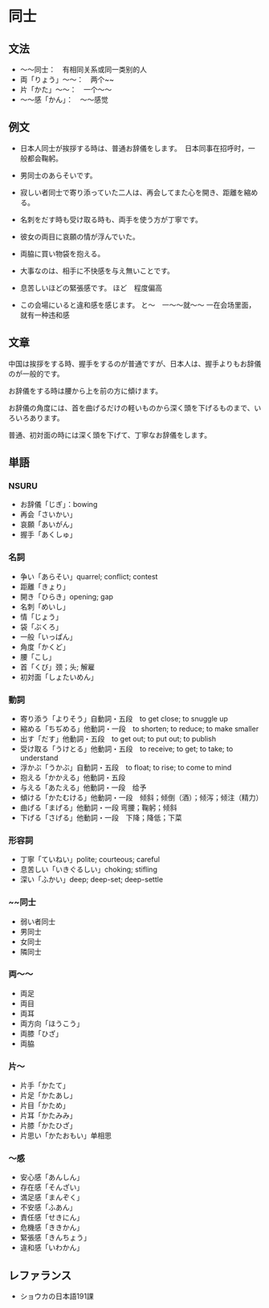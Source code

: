 # 同士

## 文法

- ～～同士：　有相同关系或同一类别的人
- 両「りょう」～～：　两个~~
- 片「かた」〜〜：　一个～～
- 〜〜感「かん」：　～～感觉

## 例文

- 日本人同士が挨拶する時は、普通お辞儀をします。　日本同事在招呼时，一般都会鞠躬。
- 男同士のあらそいです。
- 寂しい者同士で寄り添っていた二人は、再会してまた心を開き、距離を縮める。

- 名刺をだす時も受け取る時も、両手を使う方が丁寧です。
- 彼女の両目に哀願の情が浮んでいた。
- 両脇に買い物袋を抱える。

- 大事なのは、相手に不快感を与え無いことです。
- 息苦しいほどの緊張感です。 ほど　程度偏高
- この会場にいると違和感を感じます。 と〜　一～～就～～ 一在会场里面，就有一种违和感

## 文章

中国は挨拶をする時、握手をするのが普通ですが、日本人は、握手よりもお辞儀のが一般的です。

お辞儀をする時は腰から上を前の方に傾けます。

お辞儀の角度には、首を曲げるだけの軽いものから深く頭を下げるものまで、いろいろあります。

普通、初対面の時には深く頭を下げて、丁寧なお辞儀をします。

## 単語

### NSURU

- お辞儀「じぎ」：bowing
- 再会「さいかい」
- 哀願「あいがん」
- 握手「あくしゅ」

### 名詞

- 争い「あらそい」quarrel; conflict; contest
- 距離「きょり」
- 開き「ひらき」opening; gap
- 名刺「めいし」
- 情「じょう」
- 袋「ぶくろ」
- 一般「いっぱん」
- 角度「かくど」
- 腰「こし」
- 首「くび」颈；头; 解雇
- 初対面「しょたいめん」

### 動詞

- 寄り添う「よりそう」自動詞・五段　to get close; to snuggle up
- 縮める「ちぢめる」他動詞・一段　to shorten; to reduce; to make smaller
- 出す「だす」他動詞・五段　to get out; to put out; to publish
- 受け取る「うけとる」他動詞・五段　to receive; to get; to take; to understand
- 浮かぶ「うかぶ」自動詞・五段　to float; to rise; to come to mind
- 抱える「かかえる」他動詞・五段
- 与える「あたえる」他動詞・一段　给予
- 傾ける「かたむける」他動詞・一段　倾斜；倾倒（酒）；倾泻；倾注（精力）
- 曲げる「まげる」他動詞・一段 弯腰；鞠躬；倾斜
- 下げる「さげる」他動詞・一段　下降；降低；下菜

### 形容詞

- 丁寧「ていねい」polite; courteous; careful
- 息苦しい「いきぐるしい」choking; stifling
- 深い「ふかい」deep; deep-set; deep-settle

### ~~同士

- 弱い者同士
- 男同士
- 女同士
- 隣同士

### 両～～

- 両足
- 両目
- 両耳
- 両方向「ほうこう」
- 両膝「ひざ」
- 両脇

### 片〜

- 片手「かたて」
- 片足「かたあし」
- 片目「かため」
- 片耳「かたみみ」
- 片膝「かたひざ」
- 片思い「かたおもい」单相思

### 〜感

- 安心感「あんしん」
- 存在感「そんざい」
- 満足感「まんぞく」
- 不安感「ふあん」
- 責任感「せきにん」
- 危機感「ききかん」
- 緊張感「きんちょう」
- 違和感「いわかん」

## レファランス

- ショウカの日本語191課
